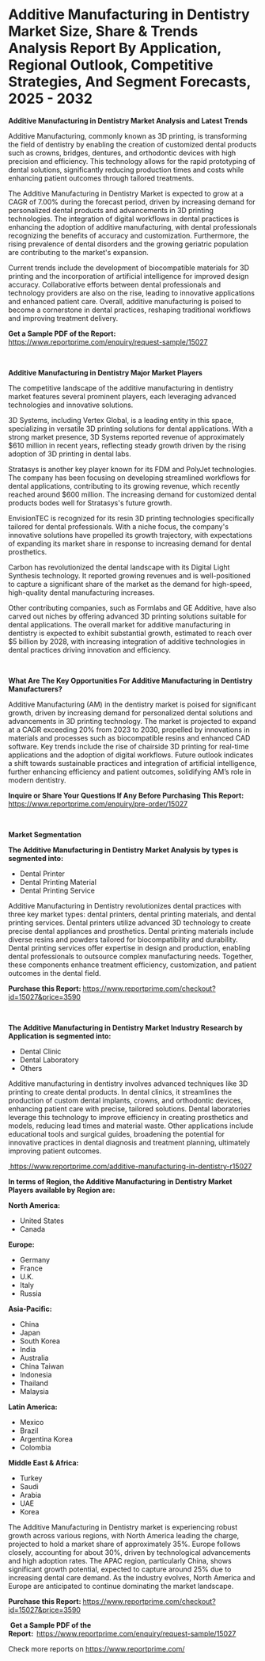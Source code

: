 <p><h1>Additive Manufacturing in Dentistry Market Size, Share & Trends Analysis Report By Application, Regional Outlook, Competitive Strategies, And Segment Forecasts, 2025 - 2032</h1></p><p><strong>Additive Manufacturing in Dentistry Market Analysis and Latest Trends</strong></p>
<p><p>Additive Manufacturing, commonly known as 3D printing, is transforming the field of dentistry by enabling the creation of customized dental products such as crowns, bridges, dentures, and orthodontic devices with high precision and efficiency. This technology allows for the rapid prototyping of dental solutions, significantly reducing production times and costs while enhancing patient outcomes through tailored treatments.</p><p>The Additive Manufacturing in Dentistry Market is expected to grow at a CAGR of 7.00% during the forecast period, driven by increasing demand for personalized dental products and advancements in 3D printing technologies. The integration of digital workflows in dental practices is enhancing the adoption of additive manufacturing, with dental professionals recognizing the benefits of accuracy and customization. Furthermore, the rising prevalence of dental disorders and the growing geriatric population are contributing to the market's expansion.</p><p>Current trends include the development of biocompatible materials for 3D printing and the incorporation of artificial intelligence for improved design accuracy. Collaborative efforts between dental professionals and technology providers are also on the rise, leading to innovative applications and enhanced patient care. Overall, additive manufacturing is poised to become a cornerstone in dental practices, reshaping traditional workflows and improving treatment delivery.</p></p>
<p><strong>Get a Sample PDF of the Report:&nbsp;</strong> <a href="https://www.reportprime.com/enquiry/request-sample/15027?utm_campaign=2630&utm_medium=2&utm_source=Github&utm_content=ia&utm_term=20032025&utm_id=additive-manufacturing-in-dentistry">https://www.reportprime.com/enquiry/request-sample/15027</a></p>
<p>&nbsp;</p>
<p><strong>Additive Manufacturing in Dentistry Major Market Players</strong></p>
<p><p>The competitive landscape of the additive manufacturing in dentistry market features several prominent players, each leveraging advanced technologies and innovative solutions. </p><p>3D Systems, including Vertex Global, is a leading entity in this space, specializing in versatile 3D printing solutions for dental applications. With a strong market presence, 3D Systems reported revenue of approximately $610 million in recent years, reflecting steady growth driven by the rising adoption of 3D printing in dental labs.</p><p>Stratasys is another key player known for its FDM and PolyJet technologies. The company has been focusing on developing streamlined workflows for dental applications, contributing to its growing revenue, which recently reached around $600 million. The increasing demand for customized dental products bodes well for Stratasys's future growth.</p><p>EnvisionTEC is recognized for its resin 3D printing technologies specifically tailored for dental professionals. With a niche focus, the company's innovative solutions have propelled its growth trajectory, with expectations of expanding its market share in response to increasing demand for dental prosthetics.</p><p>Carbon has revolutionized the dental landscape with its Digital Light Synthesis technology. It reported growing revenues and is well-positioned to capture a significant share of the market as the demand for high-speed, high-quality dental manufacturing increases.</p><p>Other contributing companies, such as Formlabs and GE Additive, have also carved out niches by offering advanced 3D printing solutions suitable for dental applications. The overall market for additive manufacturing in dentistry is expected to exhibit substantial growth, estimated to reach over $5 billion by 2028, with increasing integration of additive technologies in dental practices driving innovation and efficiency.</p></p>
<p>&nbsp;</p>
<p><strong>What Are The Key Opportunities For Additive Manufacturing in Dentistry Manufacturers?</strong></p>
<p><p>Additive Manufacturing (AM) in the dentistry market is poised for significant growth, driven by increasing demand for personalized dental solutions and advancements in 3D printing technology. The market is projected to expand at a CAGR exceeding 20% from 2023 to 2030, propelled by innovations in materials and processes such as biocompatible resins and enhanced CAD software. Key trends include the rise of chairside 3D printing for real-time applications and the adoption of digital workflows. Future outlook indicates a shift towards sustainable practices and integration of artificial intelligence, further enhancing efficiency and patient outcomes, solidifying AM’s role in modern dentistry.</p></p>
<p><strong>Inquire or Share Your Questions If Any Before Purchasing This Report:</strong> <a href="https://www.reportprime.com/enquiry/pre-order/15027?utm_campaign=2630&utm_medium=2&utm_source=Github&utm_content=ia&utm_term=20032025&utm_id=additive-manufacturing-in-dentistry">https://www.reportprime.com/enquiry/pre-order/15027</a></p>
<p>&nbsp;</p>
<p><strong>Market Segmentation</strong></p>
<p><strong>The Additive Manufacturing in Dentistry Market Analysis by types is segmented into:</strong></p>
<p><ul><li>Dental Printer</li><li>Dental Printing Material</li><li>Dental Printing Service</li></ul></p>
<p><p>Additive Manufacturing in Dentistry revolutionizes dental practices with three key market types: dental printers, dental printing materials, and dental printing services. Dental printers utilize advanced 3D technology to create precise dental appliances and prosthetics. Dental printing materials include diverse resins and powders tailored for biocompatibility and durability. Dental printing services offer expertise in design and production, enabling dental professionals to outsource complex manufacturing needs. Together, these components enhance treatment efficiency, customization, and patient outcomes in the dental field.</p></p>
<p><strong>Purchase this Report:&nbsp;</strong><a href="https://www.reportprime.com/checkout?id=15027&price=3590&utm_campaign=2630&utm_medium=2&utm_source=Github&utm_content=ia&utm_term=20032025&utm_id=additive-manufacturing-in-dentistry">https://www.reportprime.com/checkout?id=15027&price=3590</a></p>
<p>&nbsp;</p>
<p><strong>The Additive Manufacturing in Dentistry Market Industry Research by Application is segmented into:</strong></p>
<p><ul><li>Dental Clinic</li><li>Dental Laboratory</li><li>Others</li></ul></p>
<p><p>Additive manufacturing in dentistry involves advanced techniques like 3D printing to create dental products. In dental clinics, it streamlines the production of custom dental implants, crowns, and orthodontic devices, enhancing patient care with precise, tailored solutions. Dental laboratories leverage this technology to improve efficiency in creating prosthetics and models, reducing lead times and material waste. Other applications include educational tools and surgical guides, broadening the potential for innovative practices in dental diagnosis and treatment planning, ultimately improving patient outcomes.</p></p>
<p><a href="https://www.reportprime.com/additive-manufacturing-in-dentistry-r15027?utm_campaign=2630&utm_medium=2&utm_source=Github&utm_content=ia&utm_term=20032025&utm_id=additive-manufacturing-in-dentistry">&nbsp;https://www.reportprime.com/additive-manufacturing-in-dentistry-r15027</a></p>
<p><strong>In terms of Region, the Additive Manufacturing in Dentistry Market Players available by Region are:</strong></p>
<p>
    <p> <strong> North America: </strong>
        <ul>
            <li>United States</li>
            <li>Canada</li>
        </ul>
        </p> 
    <p> <strong> Europe: </strong>
        <ul>
            <li>Germany</li>
            <li>France</li>
            <li>U.K.</li>
            <li>Italy</li>
            <li>Russia</li>
        </ul>
        </p> 
    <p> <strong> Asia-Pacific: </strong>
        <ul>
            <li>China</li>
            <li>Japan</li>
            <li>South Korea</li>
            <li>India</li>
            <li>Australia</li>
            <li>China Taiwan</li>
            <li>Indonesia</li>
            <li>Thailand</li>
            <li>Malaysia</li>
        </ul>
        </p> 
    <p> <strong> Latin America: </strong>
        <ul>
            <li>Mexico</li>
            <li>Brazil</li>
            <li>Argentina Korea</li>
            <li>Colombia</li>
        </ul>
        </p> 
    <p> <strong> Middle East & Africa: </strong>
        <ul>
            <li>Turkey</li>
            <li>Saudi</li>
            <li>Arabia</li>
            <li>UAE</li>
            <li>Korea</li>
        </ul>
    </p>
    </p>
<p><p>The Additive Manufacturing in Dentistry market is experiencing robust growth across various regions, with North America leading the charge, projected to hold a market share of approximately 35%. Europe follows closely, accounting for about 30%, driven by technological advancements and high adoption rates. The APAC region, particularly China, shows significant growth potential, expected to capture around 25% due to increasing dental care demand. As the industry evolves, North America and Europe are anticipated to continue dominating the market landscape.</p></p>
<p><strong>Purchase this Report: </strong><a href="https://www.reportprime.com/checkout?id=15027&price=3590&utm_campaign=2630&utm_medium=2&utm_source=Github&utm_content=ia&utm_term=20032025&utm_id=additive-manufacturing-in-dentistry">https://www.reportprime.com/checkout?id=15027&price=3590</a></p>
<p>&nbsp;<strong>Get a Sample PDF of the Report:&nbsp;&nbsp;</strong><a href="https://www.reportprime.com/enquiry/request-sample/15027?utm_campaign=2630&utm_medium=2&utm_source=Github&utm_content=ia&utm_term=20032025&utm_id=additive-manufacturing-in-dentistry">https://www.reportprime.com/enquiry/request-sample/15027</a></p>
<p><strong></strong></p>
<p>Check more reports on <a href="https://www.reportprime.com/?utm_campaign=2630&utm_medium=2&utm_source=Github&utm_content=ia&utm_term=20032025&utm_id=additive-manufacturing-in-dentistry">https://www.reportprime.com/</a></p>